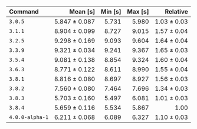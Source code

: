| Command | Mean [s] | Min [s] | Max [s] | Relative |
|:---|---:|---:|---:|---:|
| `3.0.5` | 5.847 ± 0.087 | 5.731 | 5.980 | 1.03 ± 0.03 |
| `3.1.1` | 8.904 ± 0.099 | 8.727 | 9.015 | 1.57 ± 0.04 |
| `3.2.5` | 9.298 ± 0.169 | 9.093 | 9.604 | 1.64 ± 0.04 |
| `3.3.9` | 9.321 ± 0.034 | 9.241 | 9.367 | 1.65 ± 0.03 |
| `3.5.4` | 9.081 ± 0.138 | 8.854 | 9.324 | 1.60 ± 0.04 |
| `3.6.3` | 8.771 ± 0.122 | 8.611 | 8.990 | 1.55 ± 0.04 |
| `3.8.1` | 8.816 ± 0.080 | 8.697 | 8.927 | 1.56 ± 0.03 |
| `3.8.2` | 7.560 ± 0.080 | 7.464 | 7.696 | 1.34 ± 0.03 |
| `3.8.3` | 5.703 ± 0.160 | 5.497 | 6.081 | 1.01 ± 0.03 |
| `3.8.4` | 5.659 ± 0.116 | 5.534 | 5.867 | 1.00 |
| `4.0.0-alpha-1` | 6.211 ± 0.068 | 6.089 | 6.327 | 1.10 ± 0.03 |
